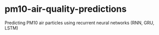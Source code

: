# pm10-air-quality-predictions
Predicting PM10 air particles  using recurrent neural networks (RNN, GRU, LSTM)
